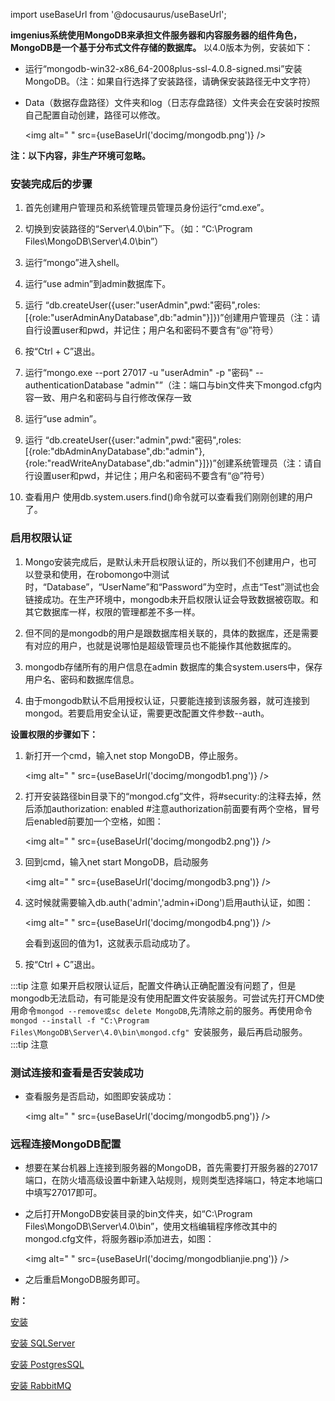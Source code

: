 
import useBaseUrl from '@docusaurus/useBaseUrl';

**imgenius系统使用MongoDB来承担文件服务器和内容服务器的组件角色， MongoDB是一个基于分布式文件存储的数据库。** 以4.0版本为例，安装如下：

* 运行“mongodb-win32-x86_64-2008plus-ssl-4.0.8-signed.msi”安装MongoDB。（注：如果自行选择了安装路径，请确保安装路径无中文字符）

* Data（数据存盘路径）文件夹和log（日志存盘路径）文件夹会在安装时按照自己配置自动创建，路径可以修改。

   <img alt=" " src={useBaseUrl('docimg/mongodb.png')} />

**注：以下内容，非生产环境可忽略。**

###  安装完成后的步骤

1. 首先创建用户管理员和系统管理员管理员身份运行“cmd.exe”。

2. 切换到安装路径的“Server\4.0\bin”下。（如：“C:\Program Files\MongoDB\Server\4.0\bin”）

3. 运行“mongo”进入shell。

4. 运行“use admin”到admin数据库下。

5. 运行
“db.createUser({user:"userAdmin",pwd:"密码",roles:[{role:"userAdminAnyDatabase",db:"admin"}]})”创建用户管理员（注：请自行设置user和pwd，并记住；用户名和密码不要含有“@”符号）

6. 按“Ctrl + C”退出。

7. 运行“mongo.exe --port 27017 -u "userAdmin" -p "密码" --authenticationDatabase "admin"”（注：端口与bin文件夹下mongod.cfg内容一致、用户名和密码与自行修改保存一致

8. 运行“use admin”。

9. 运行
“db.createUser({user:"admin",pwd:"密码",roles:[{role:"dbAdminAnyDatabase",db:"admin"},{role:"readWriteAnyDatabase",db:"admin"}]})”创建系统管理员（注：请自行设置user和pwd，并记住；用户名和密码不要含有“@”符号）

10. 查看用户
使用db.system.users.find()命令就可以查看我们刚刚创建的用户了。

### 启用权限认证

1. Mongo安装完成后，是默认未开启权限认证的，所以我们不创建用户，也可以登录和使用，在robomongo中测试时，“Database”，“UserName”和“Password”为空时，点击“Test”测试也会链接成功。在生产环境中，mongodb未开启权限认证会导致数据被窃取。和其它数据库一样，权限的管理都差不多一样。

2. 但不同的是mongodb的用户是跟数据库相关联的，具体的数据库，还是需要有对应的用户，也就是说哪怕是超级管理员也不能操作其他数据库的。

3. mongodb存储所有的用户信息在admin 数据库的集合system.users中，保存用户名、密码和数据库信息。

4. 由于mongodb默认不启用授权认证，只要能连接到该服务器，就可连接到mongod。若要启用安全认证，需要更改配置文件参数--auth。

**设置权限的步骤如下：**

1. 新打开一个cmd，输入net stop MongoDB，停止服务。

   <img alt=" " src={useBaseUrl('docimg/mongodb1.png')} />

2. 打开安装路径bin目录下的“mongod.cfg”文件，将#security:的注释去掉，然后添加authorization: enabled #注意authorization前面要有两个空格，冒号后enabled前要加一个空格，如图：

   <img alt=" " src={useBaseUrl('docimg/mongodb2.png')} />

3. 回到cmd，输入net start MongoDB，启动服务

   <img alt=" " src={useBaseUrl('docimg/mongodb3.png')} />

4. 这时候就需要输入db.auth('admin','admin+iDong')启用auth认证，如图：

   <img alt=" " src={useBaseUrl('docimg/mongodb4.png')} />

   会看到返回的值为1，这就表示启动成功了。

5. 按“Ctrl + C”退出。

:::tip 注意
如果开启权限认证后，配置文件确认正确配置没有问题了，但是mongodb无法启动，有可能是没有使用配置文件安装服务。可尝试先打开CMD使用命令```mongod --remove或sc delete MongoDB```,先清除之前的服务。再使用命令```mongod --install -f "C:\Program Files\MongoDB\Server\4.0\bin\mongod.cfg" ```安装服务，最后再启动服务。
:::tip 注意

### 测试连接和查看是否安装成功

* 查看服务是否启动，如图即安装成功：

  <img alt=" " src={useBaseUrl('docimg/mongodb5.png')} />

### 远程连接MongoDB配置

* 想要在某台机器上连接到服务器的MongoDB，首先需要打开服务器的27017端口，在防火墙高级设置中新建入站规则，规则类型选择端口，特定本地端口中填写27017即可。

* 之后打开MongoDB安装目录的bin文件夹，如“C:\Program Files\MongoDB\Server\4.0\bin”，使用文档编辑程序修改其中的mongod.cfg文件，将服务器ip添加进去，如图：

  <img alt=" " src={useBaseUrl('docimg/mongodblianjie.png')} />

* 之后重启MongoDB服务即可。

**附：**

[安装](安装/安装.md)

[安装 SQLServer](安装/安装SQLServer.md)

[安装 PostgresSQL](安装/安装PostgresSQL.md)

[安装 RabbitMQ](安装/安装RabbitMQ.md)